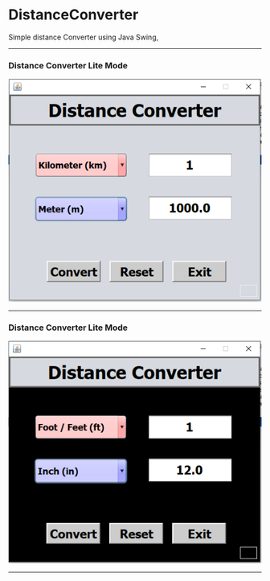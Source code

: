 # DistanceConverter
Simple distance Converter using Java Swing,

---
### Distance Converter Lite Mode

![DC-Page](https://github.com/TaneemKazi/DistanceConverter/blob/main/Screenshots/DC-Lite.PNG)

---
### Distance Converter Lite Mode
![DC-Page](https://github.com/TaneemKazi/DistanceConverter/blob/main/Screenshots/DC-Dark.PNG)

---
